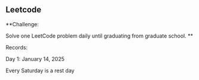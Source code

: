 ## Leetcode

**Challenge: 

Solve one LeetCode problem daily until graduating from graduate school.  **


Records: 

Day 1: January 14, 2025 

Every Saturday is a rest day
